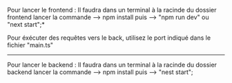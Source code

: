 Pour lancer le frontend : Il faudra dans un terminal à la racinde du dossier 
frontend lancer la commande --> npm install puis --> "npm run dev" ou "next start";*

Pour éxécuter des requêtes vers le back, utilisez le port indiqué dans le fichier "main.ts"

************************

Pour lancer le backend : Il faudra dans un terminal à la racinde du dossier 
backend lancer la commande --> npm install puis --> "nest start";